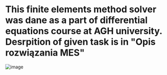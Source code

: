 # This finite elements method solver was dane as a part of differential equations course at AGH university. Desrpition of given task is in "Opis rozwiązania MES"
![image](https://user-images.githubusercontent.com/110239601/226955405-3858f8fa-0917-4ed5-9e37-d88e58cb8b85.png)
